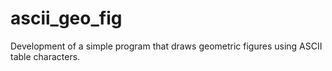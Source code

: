 # ascii_geo_fig
Development of a simple program that draws geometric figures using ASCII table characters.

